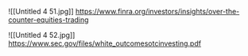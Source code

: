 

![[Untitled 4 51.jpg]]
https://www.finra.org/investors/insights/over-the-counter-equities-trading


![[Untitled 4 52.jpg]]
https://www.sec.gov/files/white_outcomesotcinvesting.pdf